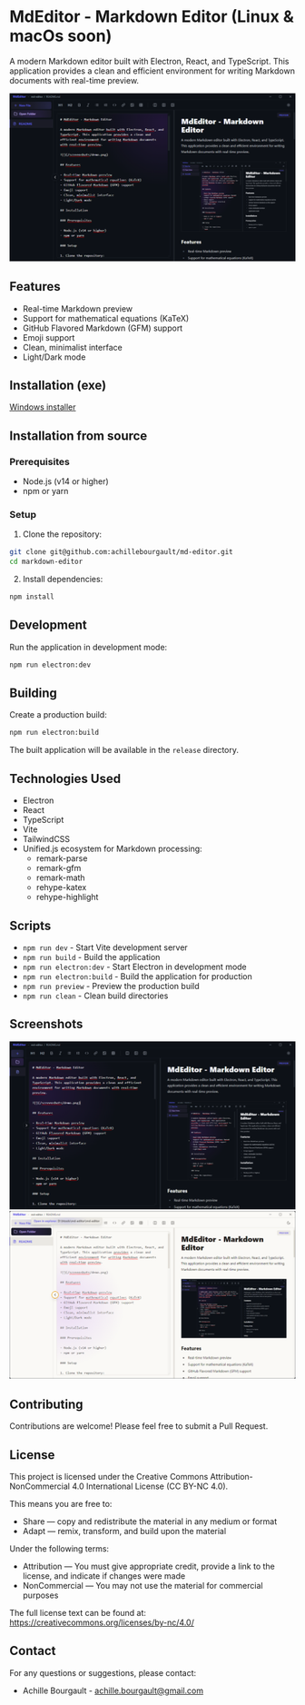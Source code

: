 # MdEditor - Markdown Editor (Linux & macOs soon)

A modern Markdown editor built with Electron, React, and TypeScript. This application provides a clean and efficient environment for writing Markdown documents with real-time preview.

![](/screenshots/demo.png)

## Features

- Real-time Markdown preview
- Support for mathematical equations (KaTeX)
- GitHub Flavored Markdown (GFM) support
- Emoji support
- Clean, minimalist interface
- Light/Dark mode

## Installation (exe)

[Windows installer](https://github.com/achillebourgault/md-editor/releases/tag/0.0.1a)

## Installation from source

### Prerequisites

- Node.js (v14 or higher)
- npm or yarn

### Setup

1. Clone the repository:
```bash
git clone git@github.com:achillebourgault/md-editor.git
cd markdown-editor
```

2. Install dependencies:
```bash
npm install
```

## Development

Run the application in development mode:
```bash
npm run electron:dev
```

## Building

Create a production build:
```bash
npm run electron:build
```
The built application will be available in the `release` directory.

## Technologies Used

- Electron
- React
- TypeScript
- Vite
- TailwindCSS
- Unified.js ecosystem for Markdown processing:
  - remark-parse
  - remark-gfm
  - remark-math
  - rehype-katex
  - rehype-highlight

## Scripts

- `npm run dev` - Start Vite development server
- `npm run build` - Build the application
- `npm run electron:dev` - Start Electron in development mode
- `npm run electron:build` - Build the application for production
- `npm run preview` - Preview the production build
- `npm run clean` - Clean build directories

## Screenshots

![](/screenshots/dark.png)
![](/screenshots/light.png)

## Contributing

Contributions are welcome! Please feel free to submit a Pull Request.

## License

This project is licensed under the Creative Commons Attribution-NonCommercial 4.0 International License (CC BY-NC 4.0).

This means you are free to:
- Share — copy and redistribute the material in any medium or format
- Adapt — remix, transform, and build upon the material

Under the following terms:
- Attribution — You must give appropriate credit, provide a link to the license, and indicate if changes were made
- NonCommercial — You may not use the material for commercial purposes

The full license text can be found at: https://creativecommons.org/licenses/by-nc/4.0/

## Contact

For any questions or suggestions, please contact:
- Achille Bourgault - achille.bourgault@gmail.com
